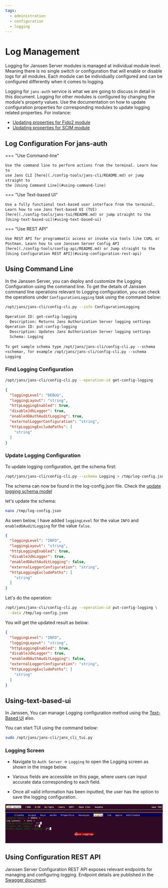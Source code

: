 ```yaml
---
tags:
  - administration
  - configuration
  - logging
---
```


# Log Management

Logging for Janssen Server modules is managed at individual module level.
Meaning there is no single switch or configuration that will enable or disable
logs for all modules. Each module can be individually configured and can be
configured differently when it comes to logging.

Logging for `jans-auth` service is what we are going to discuss in detail 
in this document.
Logging for other modules is configured by changing the module's 
property values. Use the documentation on how to update configuration 
properties for 
corresponding modules to update logging related properties. For instance:

[//]: # (TODO: not sure if the sections below exist in respective docs. But)
[//]: # (if not then we need to add this content and link it here)
- [Updating properties for Fido2 module]()
- [Updating properties for SCIM module]()

## Log Configuration For jans-auth

=== "Use Command-line"

    Use the command line to perform actions from the terminal. Learn how to 
    use Jans CLI [here](./config-tools/jans-cli/README.md) or jump straight to 
    the [Using Command Line](#using-command-line)

=== "Use Text-based UI"

    Use a fully functional text-based user interface from the terminal. 
    Learn how to use Jans Text-based UI (TUI) 
    [here](./config-tools/jans-tui/README.md) or jump straight to the
    [Using-text-based-ui](#using-text-based-ui)


=== "Use REST API"

    Use REST API for programmatic access or invoke via tools like CURL or 
    Postman. Learn how to use Janssen Server Config API 
    [here](./config-tools/config-api/README.md) or Jump straight to the
    [Using Configuration REST API](#using-configuration-rest-api)

##  Using Command Line

In the Janssen Server, you can deploy and customize the Logging Configuration using the
command line. To get the details of Janssen command line operations relevant to
Logging configuration, you can check the operations under `ConfigurationLogging` task using the
command below:

```bash title="Command"
/opt/jans/jans-cli/config-cli.py --info ConfigurationLogging
```

```text title="Sample Output"
Operation ID: get-config-logging
  Description: Returns Jans Authorization Server logging settings
Operation ID: put-config-logging
  Description: Updates Jans Authorization Server logging settings
  Schema: Logging

To get sample schema type /opt/jans/jans-cli/config-cli.py --schema <schema>, for example /opt/jans/jans-cli/config-cli.py --schema Logging
```

### Find Logging Configuration

```bash title="Command"
/opt/jans/jans-cli/config-cli.py --operation-id get-config-logging
```

```json title="Sample Output" linenums="1"
{
  "loggingLevel": "DEBUG",
  "loggingLayout": "string",
  "httpLoggingEnabled": true,
  "disableJdkLogger": true,
  "enabledOAuthAuditLogging": true,
  "externalLoggerConfiguration": "string",
  "httpLoggingExcludePaths": [
    "string"
  ]
}

```

### Update Logging Configuration

To update logging configuration, get the schema first:
```bash title="Command"
/opt/jans/jans-cli/config-cli.py --schema Logging > /tmp/log-config.json
```
The schema can now be found in the log-config.json file.
Check the [update logging schema model](https://gluu.org/swagger-ui/?url=https://raw.githubusercontent.com/JanssenProject/jans/vreplace-janssen-version/jans-config-api/docs/jans-config-api-swagger.yaml#/Configuration%20%E2%80%93%20Logging/put-config-logging)

let's update the schema:
```bash title="Command"
nano /tmp/log-config.json
```

As seen below, I have added `loggingLevel` for the value `INFO` 
and `enabledOAuditLogging` for the value `false`.

```json title="Input"
{
  "loggingLevel": "INFO",
  "loggingLayout": "string",
  "httpLoggingEnabled": true,
  "disableJdkLogger": true,
  "enabledOAuthAuditLogging": false,
  "externalLoggerConfiguration": "string",
  "httpLoggingExcludePaths": [
    "string"
  ]
}
```

Let's do the operation:

```bash title="Command"
/opt/jans/jans-cli/config-cli.py --operation-id put-config-logging \
 --data /tmp/log-config.json
```

You will get the updated result as below:

```json  title="Sample Output" linenums="1"
{
  "loggingLevel": "INFO",
  "loggingLayout": "string",
  "httpLoggingEnabled": true,
  "disableJdkLogger": true,
  "enabledOAuthAuditLogging": false,
  "externalLoggerConfiguration": "string",
  "httpLoggingExcludePaths": [
    "string"
  ]
}
```

## Using-text-based-ui

In Janssen, You can manage Logging configuration method using
the [Text-Based UI](./config-tools/jans-tui/README.md) also.

You can start TUI using the command below:

```bash title="Command"
sudo /opt/jans/jans-cli/jans_cli_tui.py
```
### Logging Screen

* Navigate to `Auth Server` -> `Logging` to open the Logging screen as shown
in the image below.

* Various fields are accessible on this page, where users can input
accurate data corresponding to each field.

* Once all valid information has been inputted, the user has the option
to save the logging configuration.

![image](../../assets/tui-logging-config.png)

## Using Configuration REST API

Janssen Server Configuration REST API exposes relevant endpoints for managing
and configuring logging. Endpoint details are published in the [Swagger
document](./../reference/openapi.md).
